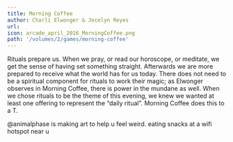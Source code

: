 ```yaml
---
title: Morning Coffee
author: Charli Elwonger & Jocelyn Reyes 
url: 
icon: arcade_april_2016_MorningCoffee.png
path: '/volumes/2/games/morning-coffee'
---
```

Rituals prepare us. When we pray, or read our horoscope, or meditate, we get
the sense of having set something straight. Afterwards we are more prepared to
receive what the world has for us today. There does not need to be a spiritual
component for rituals to work their magic; as Elwonger observes in Morning
Coffee, there is power in the mundane as well. When we chose rituals to be the
theme of this evening, we knew we wanted at least one offering to represent
the “daily ritual”. Morning Coffee does this to a T.

@animalphase is making art to help u feel weird. eating snacks at a wifi
hotspot near u